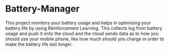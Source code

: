 # Battery-Manager
This project monitors your battery usage and helps in optimising your battery life by using Reinforcement Learning. This collects log from battery usage and push it onto the cloud and the cloud sends data as to how you should use your mobile phone, like how much should you charge in order to make the battery life last longer.
